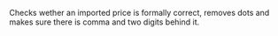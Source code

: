 Checks wether an imported price is formally correct, removes dots and makes sure there is comma and two digits behind it.
